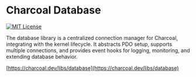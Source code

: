 # Charcoal Database

[![MIT License](https://img.shields.io/badge/license-MIT-green.svg)](LICENSE)

The database library is a centralized connection manager for Charcoal, integrating with the kernel lifecycle. It
abstracts PDO setup, supports multiple connections, and provides event hooks for logging, monitoring, and extending
database behavior.

[https://charcoal.dev/libs/database](https://charcoal.dev/libs/database)